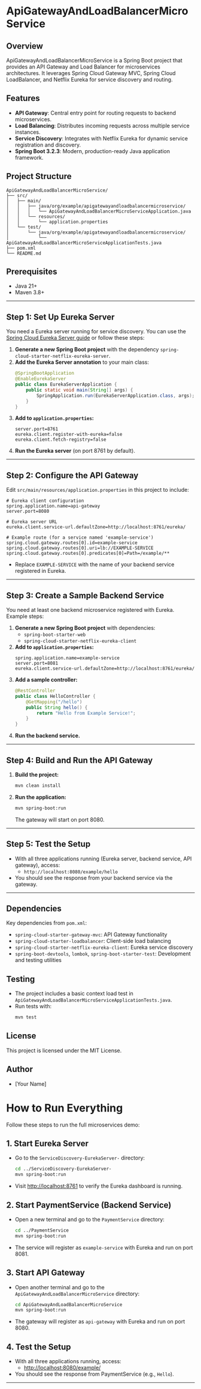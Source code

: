 # ApiGatewayAndLoadBalancerMicroService

## Overview
ApiGatewayAndLoadBalancerMicroService is a Spring Boot project that provides an API Gateway and Load Balancer for microservices architectures. It leverages Spring Cloud Gateway MVC, Spring Cloud LoadBalancer, and Netflix Eureka for service discovery and routing.

## Features
- **API Gateway**: Central entry point for routing requests to backend microservices.
- **Load Balancing**: Distributes incoming requests across multiple service instances.
- **Service Discovery**: Integrates with Netflix Eureka for dynamic service registration and discovery.
- **Spring Boot 3.2.3**: Modern, production-ready Java application framework.

## Project Structure
```
ApiGatewayAndLoadBalancerMicroService/
├── src/
│   ├── main/
│   │   ├── java/org/example/apigatewayandloadbalancermicroservice/
│   │   │   └── ApiGatewayAndLoadBalancerMicroServiceApplication.java
│   │   └── resources/
│   │       └── application.properties
│   └── test/
│       └── java/org/example/apigatewayandloadbalancermicroservice/
│           └── ApiGatewayAndLoadBalancerMicroServiceApplicationTests.java
├── pom.xml
└── README.md
```

## Prerequisites
- Java 21+
- Maven 3.8+

---

## Step 1: Set Up Eureka Server
You need a Eureka server running for service discovery. You can use the [Spring Cloud Eureka Server guide](https://cloud.spring.io/spring-cloud-netflix/multi/multi_spring-cloud-eureka-server.html) or follow these steps:

1. **Generate a new Spring Boot project** with the dependency `spring-cloud-starter-netflix-eureka-server`.
2. **Add the Eureka Server annotation** to your main class:
   ```java
   @SpringBootApplication
   @EnableEurekaServer
   public class EurekaServerApplication {
       public static void main(String[] args) {
           SpringApplication.run(EurekaServerApplication.class, args);
       }
   }
   ```
3. **Add to `application.properties`:**
   ```properties
   server.port=8761
   eureka.client.register-with-eureka=false
   eureka.client.fetch-registry=false
   ```
4. **Run the Eureka server** (on port 8761 by default).

---

## Step 2: Configure the API Gateway

Edit `src/main/resources/application.properties` in this project to include:
```properties
# Eureka client configuration
spring.application.name=api-gateway
server.port=8080

# Eureka server URL
eureka.client.service-url.defaultZone=http://localhost:8761/eureka/

# Example route (for a service named 'example-service')
spring.cloud.gateway.routes[0].id=example-service
spring.cloud.gateway.routes[0].uri=lb://EXAMPLE-SERVICE
spring.cloud.gateway.routes[0].predicates[0]=Path=/example/**
```
- Replace `EXAMPLE-SERVICE` with the name of your backend service registered in Eureka.

---

## Step 3: Create a Sample Backend Service
You need at least one backend microservice registered with Eureka. Example steps:

1. **Generate a new Spring Boot project** with dependencies:
   - `spring-boot-starter-web`
   - `spring-cloud-starter-netflix-eureka-client`
2. **Add to `application.properties`:**
   ```properties
   spring.application.name=example-service
   server.port=8081
   eureka.client.service-url.defaultZone=http://localhost:8761/eureka/
   ```
3. **Add a sample controller:**
   ```java
   @RestController
   public class HelloController {
       @GetMapping("/hello")
       public String hello() {
           return "Hello from Example Service!";
       }
   }
   ```
4. **Run the backend service.**

---

## Step 4: Build and Run the API Gateway
1. **Build the project:**
   ```bash
   mvn clean install
   ```
2. **Run the application:**
   ```bash
   mvn spring-boot:run
   ```
   The gateway will start on port 8080.

---

## Step 5: Test the Setup
- With all three applications running (Eureka server, backend service, API gateway), access:
  - `http://localhost:8080/example/hello`
- You should see the response from your backend service via the gateway.

---

## Dependencies
Key dependencies from `pom.xml`:
- `spring-cloud-starter-gateway-mvc`: API Gateway functionality
- `spring-cloud-starter-loadbalancer`: Client-side load balancing
- `spring-cloud-starter-netflix-eureka-client`: Eureka service discovery
- `spring-boot-devtools`, `lombok`, `spring-boot-starter-test`: Development and testing utilities

## Testing
- The project includes a basic context load test in `ApiGatewayAndLoadBalancerMicroServiceApplicationTests.java`.
- Run tests with:
  ```bash
  mvn test
  ```

## License
This project is licensed under the MIT License.

## Author
- [Your Name]

# How to Run Everything

Follow these steps to run the full microservices demo:

## 1. Start Eureka Server
- Go to the `ServiceDiscovery-EurekaServer-` directory:
  ```bash
  cd ../ServiceDiscovery-EurekaServer-
  mvn spring-boot:run
  ```
- Visit [http://localhost:8761](http://localhost:8761) to verify the Eureka dashboard is running.

## 2. Start PaymentService (Backend Service)
- Open a new terminal and go to the `PaymentService` directory:
  ```bash
  cd ../PaymentService
  mvn spring-boot:run
  ```
- The service will register as `example-service` with Eureka and run on port 8081.

## 3. Start API Gateway
- Open another terminal and go to the `ApiGatewayAndLoadBalancerMicroService` directory:
  ```bash
  cd ApiGatewayAndLoadBalancerMicroService
  mvn spring-boot:run
  ```
- The gateway will register as `api-gateway` with Eureka and run on port 8080.

## 4. Test the Setup
- With all three applications running, access:
  - [http://localhost:8080/example/](http://localhost:8080/example/)
- You should see the response from PaymentService (e.g., `Hello`).

--- 